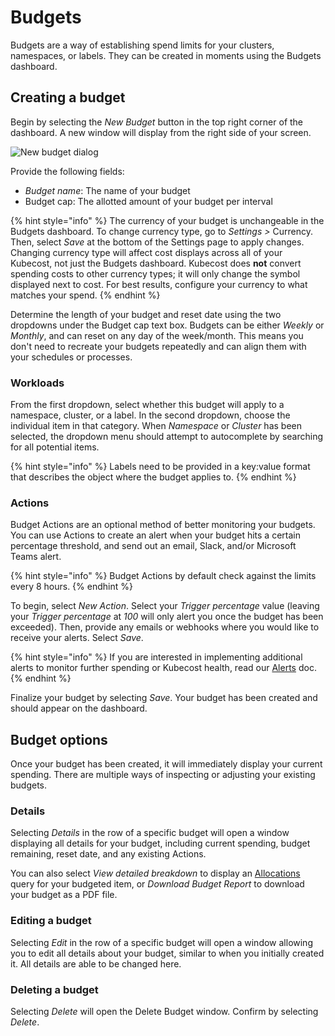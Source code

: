 # Budgets

Budgets are a way of establishing spend limits for your clusters, namespaces, or labels. They can be created in moments using the Budgets dashboard.

## Creating a budget

Begin by selecting the _New Budget_ button in the top right corner of the dashboard. A new window will display from the right side of your screen.

![New budget dialog](<../../.gitbook/assets/image (6).png>)

Provide the following fields:

* _Budget name_: The name of your budget
* Budget cap: The allotted amount of your budget per interval

{% hint style="info" %}
The currency of your budget is unchangeable in the Budgets dashboard. To change currency type, go to _Settings >_ Currency. Then, select _Save_ at the bottom of the Settings page to apply changes. Changing currency type will affect cost displays across all of your Kubecost, not just the Budgets dashboard. Kubecost does **not** convert spending costs to other currency types; it will only change the symbol displayed next to cost. For best results, configure your currency to what matches your spend.
{% endhint %}

Determine the length of your budget and reset date using the two dropdowns under the Budget cap text box. Budgets can be either _Weekly_ or _Monthly_, and can reset on any day of the week/month. This means you don't need to recreate your budgets repeatedly and can align them with your schedules or processes.

### Workloads

From the first dropdown, select whether this budget will apply to a namespace, cluster, or a label. In the second dropdown, choose the individual item in that category. When _Namespace_ or _Cluster_ has been selected, the dropdown menu should attempt to autocomplete by searching for all potential items.

{% hint style="info" %}
Labels need to be provided in a key:value format that describes the object where the budget applies to.
{% endhint %}

### **Actions**

Budget Actions are an optional method of better monitoring your budgets. You can use Actions to create an alert when your budget hits a certain percentage threshold, and send out an email, Slack, and/or Microsoft Teams alert.

{% hint style="info" %}
Budget Actions by default check against the limits every 8 hours.
{% endhint %}

To begin, select _New Action_. Select your _Trigger percentage_ value (leaving your _Trigger percentage_ at _100_ will only alert you once the budget has been exceeded). Then, provide any emails or webhooks where you would like to receive your alerts. Select _Save_.

{% hint style="info" %}
If you are interested in implementing additional alerts to monitor further spending or Kubecost health, read our [Alerts](https://docs.kubecost.com/using-kubecost/navigating-the-kubecost-ui/alerts) doc.
{% endhint %}

Finalize your budget by selecting _Save_. Your budget has been created and should appear on the dashboard.

## Budget options

Once your budget has been created, it will immediately display your current spending. There are multiple ways of inspecting or adjusting your existing budgets.

### Details

Selecting _Details_ in the row of a specific budget will open a window displaying all details for your budget, including current spending, budget remaining, reset date, and any existing Actions.

You can also select _View detailed breakdown_ to display an [Allocations](https://docs.kubecost.com/using-kubecost/navigating-the-kubecost-ui/cost-allocation) query for your budgeted item, or _Download Budget Report_ to download your budget as a PDF file.

### Editing a budget

Selecting _Edit_ in the row of a specific budget will open a window allowing you to edit all details about your budget, similar to when you initially created it. All details are able to be changed here.

### Deleting a budget

Selecting _Delete_ will open the Delete Budget window. Confirm by selecting _Delete_.
